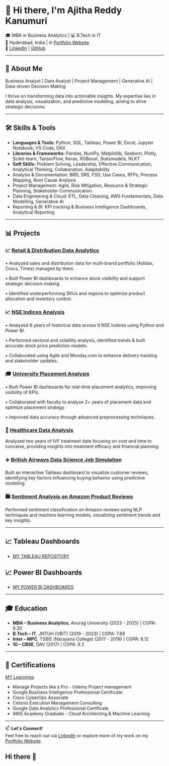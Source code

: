 # 👋 Hi there, I'm Ajitha Reddy Kanumuri

🎓 MBA in Business Analytics | 💻 B.Tech in IT  
📍 Hyderabad, India | 🌐 [Portfolio Website](https://ajitha-reddy-kanumuri.vercel.app/)  
🔗 [LinkedIn](https://www.linkedin.com/in/ajitha-reddy-kanumuri/) | [GitHub](https://github.com/Ajitha2316)

---

## 🧠 About Me

Business Analyst | Data Analyst | Project Management | Generative AI | Data-driven Decision Making

I thrive on transforming data into actionable insights. My expertise lies in data analysis, visualization, and predictive modeling, aiming to drive strategic decisions.

---

## 🛠️ Skills & Tools

- **Languages & Tools:** Python, SQL, Tableau, Power BI, Excel, Jupyter Notebook, VS Code, DAX
- **Libraries & Frameworks:** Pandas, NumPy, Matplotlib, Seaborn, Plotly, Scikit-learn, TensorFlow, Keras, XGBoost, Statsmodels, NLKT
- **Soft Skills:** Problem Solving, Leadership, Effective Communication, Analytical Thinking, Collaboration, Adaptability
- Analysis & Documentation: BRD, SRS, FSD, Use Cases, RFPs, Process Mapping, Root Cause Analysis
- Project Management: Agile, Risk Mitigation, Resource & Strategic Planning, Stakeholder Communication
- Data Engineering & Cloud: ETL, Data Cleaning, AWS Fundamentals, Data Modelling, Generative AI
- Reporting & BI: KPI tracking & Business Intelligence Dashboards, Analytical Reporting


---

## 📊 Projects

### 📈 [Retail & Distribution Data Analytics](https://github.com/Ajitha2316/Nse)
•	Analyzed sales and distribution data for multi-brand portfolio (Adidas, Crocs, Timex) managed by them.

•	Built Power BI dashboards to enhance stock visibility and support strategic decision-making.

•	Identified underperforming SKUs and regions to optimize product allocation and inventory control.

### 📈 [NSE Indices Analysis](https://github.com/Ajitha2316/Nse)
•	Analyzed 6 years of historical data across 9 NSE Indices using Python and Power BI.

•	Performed sectoral and volatility analysis, identified trends & built accurate stock price prediction models.

•	Collaborated using Agile and Monday.com to enhance delivery tracking and stakeholder updates.

### 🎓 [University Placement Analysis](https://github.com/Ajitha2316/SQL-PROJECTS)
•	Built Power BI dashboards for real-time placement analytics, improving visibility of KPIs.

•	Collaborated with faculty to analyse 2+ years of placement data and optimize placement strategy.

•	Improved data accuracy through advanced preprocessing techniques.

### 🏥 [Healthcare Data Analysis](https://github.com/Ajitha2316/SQL-PROJECTS)
Analyzed two years of IVF treatment data focusing on cost and time to conceive, providing insights into treatment efficacy and financial planning.

### ✈️ [British Airways Data Science Job Simulation](https://github.com/Ajitha2316/Tableau-Dashboard---British-Airways-review)
Built an interactive Tableau dashboard to visualize customer reviews, identifying key factors influencing buying behavior using predictive modeling.

### 🛍️ [Sentiment Analysis on Amazon Product Reviews](https://github.com/Ajitha2316/Sentiment-Analysis)
Performed sentiment classification on Amazon reviews using NLP techniques and machine learning models, visualizing sentiment trends and key insights.

---

## 📈 Tableau Dashboards

- [MY TABLEAU REPOSITORY](https://public.tableau.com/app/profile/ajitha.reddy.kanumuri/vizzes)

## 📈 Power BI Dashboards

- [MY POWER BI DASHBOARDS](https://github.com/Ajitha2316/POWER-BI-DASHBOARDS)
---

## 🎓 Education

- **MBA – Business Analytics**, Anurag University (2023 - 2025) | CGPA: 9.30
- **B.Tech – IT**, JNTUH (VBIT) (2019 - 2023) | CGPA: 7.89
- **Inter – MPC**, TSBIE (Narayana College) (2017 - 2019) | CGPA: 8.12
- **10 – CBSE**, DAV (2017) | CGPA: 9.2

---

## 🏅 Certifications
[MY Learnings](https://www.credly.com/users/ajitha-k/badges#credly)
  
- Manage Projects like a Pro - Udemy Project management
- Google Business Intelligence Professional Certificate
- Cisco CyberOps Associate
- Celonis Execution Management Consulting
- Google Data Analytics Professional Certificate
- AWS Academy Graduate – Cloud Architecting & Machine Learning

---

📫 **Let's Connect!**  
Feel free to reach out via [LinkedIn](https://www.linkedin.com/in/ajitha-reddy-kanumuri/) or explore more of my work on my [Portfolio Website](https://ajitha-reddy-kanumuri.vercel.app/).
## Hi there 👋

<!--
**Ajitha2316/Ajitha2316** is a ✨ _special_ ✨ repository because its `README.md` (this file) appears on your GitHub profile.

Here are some ideas to get you started:

- 🔭 I’m currently working on ...
- 🌱 I’m currently learning ...
- 👯 I’m looking to collaborate on ...
- 🤔 I’m looking for help with ...
- 💬 Ask me about ...
- 📫 How to reach me: ...
- 😄 Pronouns: ...
- ⚡ Fun fact: ...
-->

